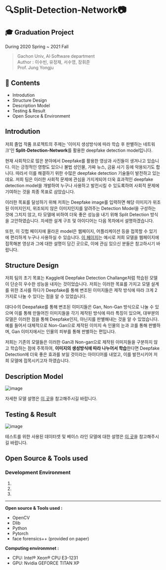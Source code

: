 # 🔍Split-Detection-Network📷

## 🎓 Graduation Project   
During 2020 Spring ~ 2021 Fall   
> Gachon Univ, AI·Software department   
> Author :  이수빈, 유정재, 서수영, 장휘준   
> Prof. Jung Yongju   
    
## 📕 Contents
* Introdution
* Structure Design
* Description Model
* Testing & Result
* Open Source & Environment


## Introdution
저희 졸업 작품 프로젝트의 주제는 '이미지 생성방식에 따라 학습 후 판별하는 네트워크'인 **Split-Detection-Network**를 활용한 deepfake detection model입니다.   

현재 사회적으로 많은 분야에서 Deepfake를 활용한 영상과 사진들이 생겨나고 있습니다. 이는 긍정적인 영향도 있으나 불법 성인물, 가짜 뉴스, 금융 사기 등에 악용되기도 합니다. 따라서 이를 해결하기 위한 수많은 deepfake detection 기술들이 발전하고 있는데요. 저희 팀은 이러한 사회적 문제에 관심을 가지게되어 더욱 효과적인 deepfake detection model을 개발하여 누구나 사용하고 발전시킬 수 있도록하여 사회적 문제에 기여하는 것을 최종 목표로 삼았습니다.

이러한 목표를 달성하기 위해 저희는 Deepfake image를 입력하면 해당 이미지가 위조된 이미지인지, 위조되지 않은 이미지인지를 알려주는 Detection Model을 구성하는 것에 그치지 않고, 타 모델에 비하여 더욱 좋은 성능을 내기 위해 Split Detection 방식을 고안하였습니다. 자세한 설계 구조 및 아이디어는 다음 목차에서 설명하겠습니다. 

또한, 이 깃헙 페이지에 올라온 model은 웹페이지, 어플리케이션 등을 접목할 수 있기에 편리하게 누구나 사용하실 수 있습니다. [이 페이지](https://github.com/neolgu/Split-Detection-Network/wiki/Model-used-on-Web-Page)는 예시로 저희 모델을 웹페이지에 접목해본 영상과 그에 대한 설명이 담긴 곳으로, 이에 관심 있으신 분들은 참고하시기 바랍니다.


## Structure Design

저희 팀의 초기 목표는 Kaggle에 Deepfake Detection Challange처럼 학습된 모델이 단순히 우수한 성능을 내자는 것이었습니다. 저희는 이러한 목표를 가지고 모델 설계를 위한 조사를 하다가 Deepfake를 통해 변조된 이미지들은 제작 방식에 따라 크게 2가지로 나눌 수 있다는 점을 알 수 있었습니다.

대다수의 Deepafake를 통해 변조된 이미지들은 Gan, Non-Gan 방식으로 나눌 수 있으며 이를 통해 만들어진 이미지들을 각기 제작된 방식에 따라 특징이 있으며, 대부분의 모델은 이러한 점을 통해 Deepfake인지, 아닌지를 판별해내는 것을 알 수 있었습니다. 예를 들어서 대체적으로 Non-Gan으로 제작된 이미지 속 인물의 눈과 코를 통해 판별하며, Gan 이미지에서는 인물의 피부를 통해 판별하는 편입니다.   

저희는 기존의 모델들은 이러한 Gan과 Non-gan으로 제작된 이미지들을 구분하지 않고 학습하는 점에 주목하여, **이미지의 생성방식에 따라 나누어서 학습**한다면 Deepfake Detection에 더욱 좋은 효과를 보일 것이라는 아이디어를 내었고, 이를 발전시키어 저희 모델에 접목시키고자 하였습니다.

## Description Model

![image](https://user-images.githubusercontent.com/32592754/118757968-1074b580-b8a9-11eb-8d81-241af2d56e4d.png)   

자세한 모델 설명은 [이 곳](https://github.com/neolgu/Split-Detection-Network.wiki.git)을 참고해주시길 바랍니다.

## Testing & Result
![image](https://user-images.githubusercontent.com/32592754/118758037-3437fb80-b8a9-11eb-8095-383c7be8a6c2.png)   

테스트를 위한 사용된 데이터셋 및 베이스 라인 모델에 대한 설명은 [이 곳](https://github.com/neolgu/Split-Detection-Network.wiki.git)을 참고해주시길 바랍니다.   


## Open Source & Tools used

### Development Environment

1.
2.
3.

***

__Open source & Tools used  :__   
* OpenCV   
* Dlib   
* Python   
* Pytorch   
* face forensics++ (provided on paper)   

__Computing environmnet :__      
* CPU: Intel® Xeon® CPU E3-1231   
* GPU: Nvidia GEFORCE TITAN XP   

